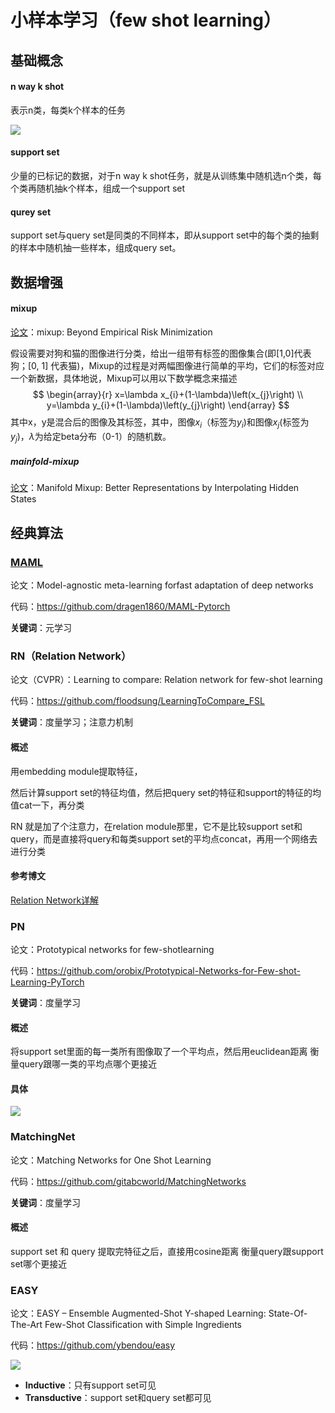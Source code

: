 # 小样本学习（few shot learning）

## 基础概念

#### n way k shot

表示n类，每类k个样本的任务

![](https://gitee.com/liu-huilin/markdownimg/raw/main/img2022/notes_few_shot_learning1.png)

#### support set

少量的已标记的数据，对于n way k shot任务，就是从训练集中随机选n个类，每个类再随机抽k个样本，组成一个support set

#### qurey set

support set与query set是同类的不同样本，即从support set中的每个类的抽剩的样本中随机抽一些样本，组成query set。



## 数据增强

#### mixup

[论文](https://arxiv.org/abs/1710.09412)：mixup: Beyond Empirical Risk Minimization

假设需要对狗和猫的图像进行分类，给出一组带有标签的图像集合(即[1,0]代表狗；[0, 1] 代表猫)，Mixup的过程是对两幅图像进行简单的平均，它们的标签对应一个新数据，具体地说，Mixup可以用以下数学概念来描述
$$
\begin{array}{r}
x=\lambda x_{i}+(1-\lambda)\left(x_{j}\right) \\
y=\lambda y_{i}+(1-\lambda)\left(y_{j}\right)
\end{array}
$$
其中x，y是混合后的图像及其标签，其中，图像$x_{i}$（标签为$y_i$)和图像$x_j$(标签为$y_j$)，$\lambda$为给定beta分布（0-1）的随机数。

##### mainfold-mixup

[论文](https://proceedings.mlr.press/v97/verma19a.html)：Manifold Mixup: Better Representations by Interpolating Hidden States



## 经典算法

### [MAML](meta_learning.md)

论文：Model-agnostic meta-learning forfast adaptation of deep networks

代码：https://github.com/dragen1860/MAML-Pytorch

**关键词**：元学习





### RN（Relation Network）

论文（CVPR）：Learning to compare: Relation network for few-shot learning

代码：https://github.com/floodsung/LearningToCompare_FSL

**关键词**：度量学习；注意力机制

#### 概述

用embedding module提取特征，

然后计算support set的特征均值，然后把query set的特征和support的特征的均值cat一下，再分类

RN 就是加了个注意力，在relation module那里，它不是比较support set和 query，而是直接将query和每类support set的平均点concat，再用一个网络去进行分类



#### 参考博文

[Relation Network详解](https://zhuanlan.zhihu.com/p/443661283)



### PN

论文：Prototypical networks for few-shotlearning

代码：https://github.com/orobix/Prototypical-Networks-for-Few-shot-Learning-PyTorch

**关键词**：度量学习

#### 概述

将support set里面的每一类所有图像取了一个平均点，然后用euclidean距离 衡量query跟哪一类的平均点哪个更接近

#### 具体

![](https://gitee.com/liu-huilin/markdownimg/raw/main/img2022/notes_few_shot_learning_rn1.png)

### MatchingNet

论文：Matching Networks for One Shot Learning

代码：https://github.com/gitabcworld/MatchingNetworks

**关键词**：度量学习

#### 概述

support set 和 query 提取完特征之后，直接用cosine距离 衡量query跟support set哪个更接近



### EASY

论文：EASY – Ensemble Augmented-Shot Y-shaped Learning: State-Of-The-Art Few-Shot Classification with Simple Ingredients

代码：https://github.com/ybendou/easy





![](https://gitee.com/liu-huilin/markdownimg/raw/main/img2022/notes_few_shot_learning_easy1.png)

- **Inductive**：只有support set可见
- **Transductive**：support set和query set都可见